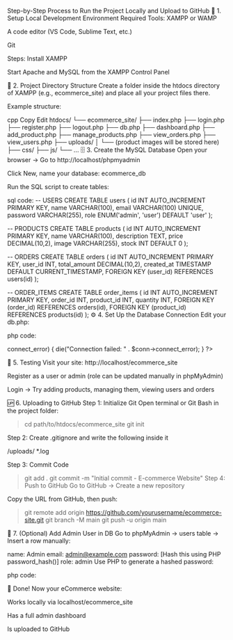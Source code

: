 Step-by-Step Process to Run the Project Locally and Upload to GitHub
🔧 1. Setup Local Development Environment
Required Tools:
XAMPP or WAMP

A code editor (VS Code, Sublime Text, etc.)

Git

Steps:
Install XAMPP

Start Apache and MySQL from the XAMPP Control Panel

📁 2. Project Directory Structure
Create a folder inside the htdocs directory of XAMPP (e.g., ecommerce_site) and place all your project files there.

Example structure:

cpp
Copy
Edit
htdocs/
└── ecommerce_site/
    ├── index.php
    ├── login.php
    ├── register.php
    ├── logout.php
    ├── db.php
    ├── dashboard.php
    ├── add_product.php
    ├── manage_products.php
    ├── view_orders.php
    ├── view_users.php
    ├── uploads/
    │   └── (product images will be stored here)
    ├── css/
    ├── js/
    └── ...
🗄️ 3. Create the MySQL Database
Open your browser → Go to http://localhost/phpmyadmin

Click New, name your database: ecommerce_db

Run the SQL script to create tables:

sql code:
-- USERS
CREATE TABLE users (
    id INT AUTO_INCREMENT PRIMARY KEY,
    name VARCHAR(100),
    email VARCHAR(100) UNIQUE,
    password VARCHAR(255),
    role ENUM('admin', 'user') DEFAULT 'user'
);

-- PRODUCTS
CREATE TABLE products (
    id INT AUTO_INCREMENT PRIMARY KEY,
    name VARCHAR(100),
    description TEXT,
    price DECIMAL(10,2),
    image VARCHAR(255),
    stock INT DEFAULT 0
);

-- ORDERS
CREATE TABLE orders (
    id INT AUTO_INCREMENT PRIMARY KEY,
    user_id INT,
    total_amount DECIMAL(10,2),
    created_at TIMESTAMP DEFAULT CURRENT_TIMESTAMP,
    FOREIGN KEY (user_id) REFERENCES users(id)
);

-- ORDER_ITEMS
CREATE TABLE order_items (
    id INT AUTO_INCREMENT PRIMARY KEY,
    order_id INT,
    product_id INT,
    quantity INT,
    FOREIGN KEY (order_id) REFERENCES orders(id),
    FOREIGN KEY (product_id) REFERENCES products(id)
);
⚙️ 4. Set Up the Database Connection
Edit your db.php:

php code:
<?php
$conn = new mysqli("localhost", "root", "", "ecommerce_db");
if ($conn->connect_error) {
    die("Connection failed: " . $conn->connect_error);
}
?>
🧪 5. Testing
Visit your site: http://localhost/ecommerce_site

Register as a user or admin (role can be updated manually in phpMyAdmin)

Login → Try adding products, managing them, viewing users and orders

🆙 6. Uploading to GitHub
Step 1: Initialize Git
Open terminal or Git Bash in the project folder:


>cd path/to/htdocs/ecommerce_site
>git init

Step 2: Create .gitignore and write the following inside it

/uploads/
*.log

Step 3: Commit Code

>git add .
>git commit -m "Initial commit - E-commerce Website"
Step 4: Push to GitHub
Go to GitHub → Create a new repository

Copy the URL from GitHub, then push:

>git remote add origin https://github.com/yourusername/ecommerce-site.git
>git branch -M main
>git push -u origin main

🔐 7. (Optional) Add Admin User in DB
Go to phpMyAdmin → users table → Insert a row manually:


name: Admin
email: admin@example.com
password: [Hash this using PHP password_hash()]
role: admin
Use PHP to generate a hashed password:

php code:
<?php echo password_hash("admin123", PASSWORD_DEFAULT); ?>
🎉 Done!
Now your eCommerce website:

Works locally via localhost/ecommerce_site

Has a full admin dashboard

Is uploaded to GitHub

